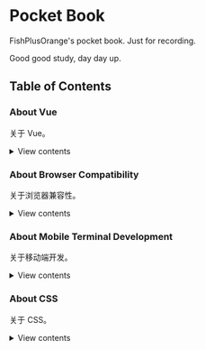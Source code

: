 # Pocket Book

FishPlusOrange's pocket book. Just for recording.

Good good study, day day up.

## Table of Contents

### About Vue

关于 Vue。

<details>

<summary>View contents</summary>

- [Vuex 使用 commit 提交 mutation 修改 state 的原因](https://github.com/FishPlusOrange/pocket-book/issues/1)
- [计算属性比较方法、侦听属性和过滤器](https://github.com/FishPlusOrange/pocket-book/issues/2)
- [在 vue-cli 项目中使用 Sass](https://github.com/FishPlusOrange/pocket-book/issues/3)
- [从 vue-cli 项目的接口调试出发](https://github.com/FishPlusOrange/pocket-book/issues/4)

</details>

### About Browser Compatibility

关于浏览器兼容性。

<details>

<summary>View contents</summary>

- [低版本 IE 浏览器下绝对定位的元素未设置背景时无法响应鼠标点击或悬浮事件](https://github.com/FishPlusOrange/pocket-book/issues/5)
- [IE 浏览器下 iframe 弹窗中输入框光标丢失（无法输入）问题](https://github.com/FishPlusOrange/pocket-book/issues/6)
- [低版本 IE 浏览器下无法触发 oninput 事件](https://github.com/FishPlusOrange/pocket-book/issues/7)
- [IE9 浏览器下在拖拽、剪切、删除操作时无法触发 propertychange 事件](https://github.com/FishPlusOrange/pocket-book/issues/8)
- [IE 浏览器下由于请求路径带中文参数导致发送 GET 请求时报400错误](https://github.com/FishPlusOrange/pocket-book/issues/9)
- [IE 浏览器下由于请求路径过长导致发送 GET 请求时报500错误](https://github.com/FishPlusOrange/pocket-book/issues/10)
- [IE 浏览器下 td 边框消失](https://github.com/FishPlusOrange/pocket-book/issues/11)
- [IE8 浏览器下 new Date('YYYY-MM-DD') 返回 NaN](https://github.com/FishPlusOrange/pocket-book/issues/12)

</details>

### About Mobile Terminal Development

关于移动端开发。

<details>

<summary>View contents</summary>

- [通过 -webkit-tap-highlight-color 属性去除默认点击高亮](https://github.com/FishPlusOrange/pocket-book/issues/13)
- [通过 -webkit-appearance 属性去除输入框默认内阴影](https://github.com/FishPlusOrange/pocket-book/issues/14)

</details>

### About CSS

关于 CSS。

<details>

<summary>View contents</summary>

- [再看 animation-fill-mode 属性](https://github.com/FishPlusOrange/pocket-book/issues/15)

</details>
